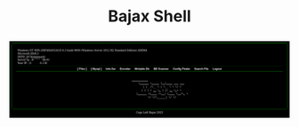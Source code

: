 <h1><p align="center"> Bajax Shell </p></h1>

<img src="https://raw.githubusercontent.com/1337r0j4n/php-backdoors/main/.img/86.png">
